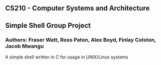 ## CS210 - Computer Systems and Architecture
## Simple Shell Group Project

### Authors: Fraser Watt, Ross Paton, Alex Boyd, Finlay Colston, Jacob Mwangu

A simple shell written in C for usage in UNIX/Linux systems


